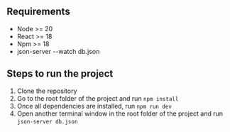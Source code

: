 ## Requirements

- Node >= 20
- React >= 18
- Npm >= 18
- json-server --watch db.json

## Steps to run the project

1. Clone the repository
2. Go to the root folder of the project and run `npm install`
3. Once all dependencies are installed, run `npm run dev`
4. Open another terminal window in the root folder of the project and run `json-server db.json`

